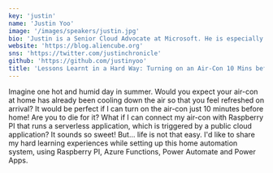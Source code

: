 ```yaml
---
key: 'justin'
name: 'Justin Yoo'
image: '/images/speakers/justin.jpg'
bio: 'Justin is a Senior Cloud Advocate at Microsoft. He is especially interested in migrating or syncing on-prem enterprise applications to cloud-based PaaS/serverless applicatons.'
website: 'https://blog.aliencube.org'
sns: 'https://twitter.com/justinchronicle'
github: 'https://github.com/justinyoo'
title: 'Lessons Learnt in a Hard Way: Turning on an Air-Con 10 Mins before Arriving at Home'
---
```


Imagine one hot and humid day in summer. Would you expect your air-con at home has already been cooling down the air so that you feel refreshed on arrival? It would be perfect if I can turn on the air-con just 10 minutes before home! Are you to die for it? What if I can connect my air-con with Raspberry PI that runs a serverless application, which is triggered by a public cloud application? It sounds so sweet! But... life is not that easy. I'd like to share my hard learning experiences while setting up this home automation system, using Raspberry PI, Azure Functions, Power Automate and Power Apps.
